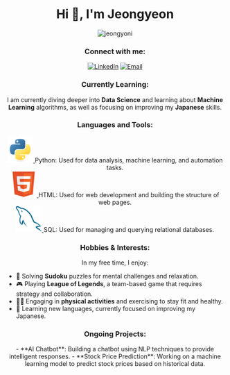 <h1 align="center">Hi 👋, I'm Jeongyeon</h1>
<p align="center"> 
  <img src="https://komarev.com/ghpvc/?username=jeongyoni&label=Profile%20views&color=0e75b6&style=flat" alt="jeongyoni" /> 
</p>

<h3 align="center">Connect with me:</h3>
<p align="center">
  <a href="https://linkedin.com/in/jeongyeon" target="_blank" rel="noreferrer"><img src="https://img.shields.io/badge/LinkedIn-0077B5?style=flat&logo=linkedin&logoColor=white" alt="LinkedIn"/></a>
  <a href="mailto:jungyoni990604@gmail.com" target="_blank" rel="noreferrer"><img src="https://img.shields.io/badge/Email-D14836?style=flat&logo=gmail&logoColor=white" alt="Email"/></a>

</p>

<h3 align="center">Currently Learning:</h3>
<p align="center">I am currently diving deeper into <strong>Data Science</strong> and learning about <strong>Machine Learning</strong> algorithms, as well as focusing on improving my <strong>Japanese</strong> skills.</p>

<h3 align="center">Languages and Tools:</h3>
<p align="center">
  <a href="https://www.python.org" target="_blank" rel="noreferrer">
    <img src="https://raw.githubusercontent.com/devicons/devicon/master/icons/python/python-original.svg" alt="python" width="60" height="60"/>
  </a>
  <span>Python: Used for data analysis, machine learning, and automation tasks.</span>
  <br/>
  <a href="https://www.w3.org/html/" target="_blank" rel="noreferrer">
    <img src="https://raw.githubusercontent.com/devicons/devicon/master/icons/html5/html5-original.svg" alt="html" width="60" height="60"/>
  </a>
  <span>HTML: Used for web development and building the structure of web pages.</span>
  <br/>
  <a href="https://www.mysql.com" target="_blank" rel="noreferrer">
    <img src="https://raw.githubusercontent.com/devicons/devicon/master/icons/mysql/mysql-original.svg" alt="mysql" width="60" height="60"/>
  </a>
  <span>SQL: Used for managing and querying relational databases.</span>
</p>

<h3 align="center">Hobbies & Interests:</h3>
<p align="center">
  In my free time, I enjoy:
  <ul>
    <li>🧩 Solving <strong>Sudoku</strong> puzzles for mental challenges and relaxation.</li>
    <li>🎮 Playing <strong>League of Legends</strong>, a team-based game that requires strategy and collaboration.</li>
    <li>🏋️‍♂️ Engaging in <strong>physical activities</strong> and exercising to stay fit and healthy.</li>
    <li>💬 Learning new languages, currently focused on improving my Japanese.</li>
  </ul>
</p>

<h3 align="center">Ongoing Projects:</h3>
<p align="center">
  - **AI Chatbot**: Building a chatbot using NLP techniques to provide intelligent responses.
  - **Stock Price Prediction**: Working on a machine learning model to predict stock prices based on historical data.
</p>

